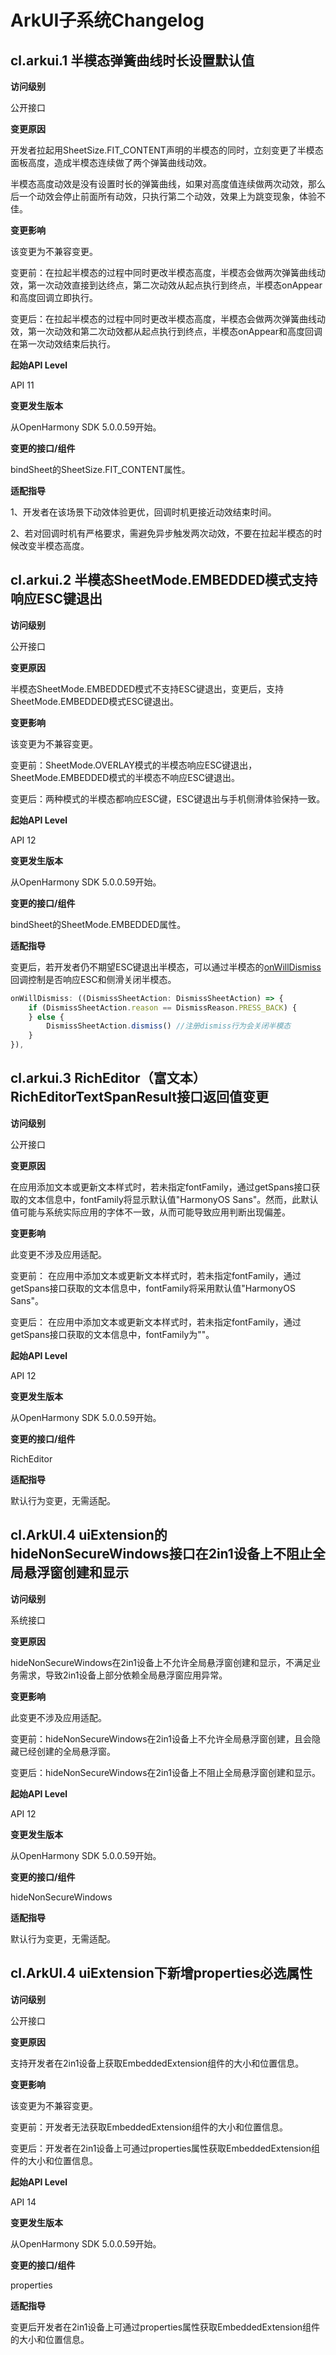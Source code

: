 # ArkUI子系统Changelog

## cl.arkui.1 半模态弹簧曲线时长设置默认值

**访问级别**

公开接口

**变更原因**

开发者拉起用SheetSize.FIT_CONTENT声明的半模态的同时，立刻变更了半模态面板高度，造成半模态连续做了两个弹簧曲线动效。

半模态高度动效是没有设置时长的弹簧曲线，如果对高度值连续做两次动效，那么后一个动效会停止前面所有动效，只执行第二个动效，效果上为跳变现象，体验不佳。

**变更影响**

该变更为不兼容变更。

变更前：在拉起半模态的过程中同时更改半模态高度，半模态会做两次弹簧曲线动效，第一次动效直接到达终点，第二次动效从起点执行到终点，半模态onAppear和高度回调立即执行。

变更后：在拉起半模态的过程中同时更改半模态高度，半模态会做两次弹簧曲线动效，第一次动效和第二次动效都从起点执行到终点，半模态onAppear和高度回调在第一次动效结束后执行。

**起始API Level**

API 11

**变更发生版本**

从OpenHarmony SDK 5.0.0.59开始。

**变更的接口/组件**

bindSheet的SheetSize.FIT_CONTENT属性。

**适配指导**

1、开发者在该场景下动效体验更优，回调时机更接近动效结束时间。

2、若对回调时机有严格要求，需避免异步触发两次动效，不要在拉起半模态的时候改变半模态高度。

## cl.arkui.2 半模态SheetMode.EMBEDDED模式支持响应ESC键退出

**访问级别**

公开接口

**变更原因**

半模态SheetMode.EMBEDDED模式不支持ESC键退出，变更后，支持SheetMode.EMBEDDED模式ESC键退出。

**变更影响**

该变更为不兼容变更。

变更前：SheetMode.OVERLAY模式的半模态响应ESC键退出，SheetMode.EMBEDDED模式的半模态不响应ESC键退出。

变更后：两种模式的半模态都响应ESC键，ESC键退出与手机侧滑体验保持一致。

**起始API Level**

API 12

**变更发生版本**

从OpenHarmony SDK 5.0.0.59开始。

**变更的接口/组件**

bindSheet的SheetMode.EMBEDDED属性。

**适配指导**

变更后，若开发者仍不期望ESC键退出半模态，可以通过半模态的[onWillDismiss](../../../application-dev/reference/apis-arkui/arkui-ts/ts-universal-attributes-sheet-transition.md#sheetoptions)回调控制是否响应ESC和侧滑关闭半模态。
```ts
onWillDismiss: ((DismissSheetAction: DismissSheetAction) => {
    if (DismissSheetAction.reason == DismissReason.PRESS_BACK) {
    } else {
        DismissSheetAction.dismiss() //注册dismiss行为会关闭半模态
    }
}),
```

## cl.arkui.3 RichEditor（富文本）RichEditorTextSpanResult接口返回值变更

**访问级别**

公开接口

**变更原因**

在应用添加文本或更新文本样式时，若未指定fontFamily，通过getSpans接口获取的文本信息中，fontFamily将显示默认值"HarmonyOS Sans"。然而，此默认值可能与系统实际应用的字体不一致，从而可能导致应用判断出现偏差。

**变更影响**

此变更不涉及应用适配。

变更前：
在应用中添加文本或更新文本样式时，若未指定fontFamily，通过getSpans接口获取的文本信息中，fontFamily将采用默认值"HarmonyOS Sans"。 

变更后：
在应用中添加文本或更新文本样式时，若未指定fontFamily，通过getSpans接口获取的文本信息中，fontFamily为""。

**起始API Level**

API 12

**变更发生版本**

从OpenHarmony SDK 5.0.0.59开始。

**变更的接口/组件**

RichEditor

**适配指导**

默认行为变更，无需适配。

## cl.ArkUI.4 uiExtension的hideNonSecureWindows接口在2in1设备上不阻止全局悬浮窗创建和显示

**访问级别**

系统接口

**变更原因**

hideNonSecureWindows在2in1设备上不允许全局悬浮窗创建和显示，不满足业务需求，导致2in1设备上部分依赖全局悬浮窗应用异常。

**变更影响**

此变更不涉及应用适配。


变更前：hideNonSecureWindows在2in1设备上不允许全局悬浮窗创建，且会隐藏已经创建的全局悬浮窗。


变更后：hideNonSecureWindows在2in1设备上不阻止全局悬浮窗创建和显示。


**起始API Level**

API 12

**变更发生版本**

从OpenHarmony SDK 5.0.0.59开始。

**变更的接口/组件**

hideNonSecureWindows

**适配指导**

默认行为变更，无需适配。

## cl.ArkUI.4 uiExtension下新增properties必选属性

**访问级别**

公开接口

**变更原因**

支持开发者在2in1设备上获取EmbeddedExtension组件的大小和位置信息。

**变更影响**

该变更为不兼容变更。

变更前：开发者无法获取EmbeddedExtension组件的大小和位置信息。

变更后：开发者在2in1设备上可通过properties属性获取EmbeddedExtension组件的大小和位置信息。


**起始API Level**

API 14

**变更发生版本**

从OpenHarmony SDK 5.0.0.59开始。

**变更的接口/组件**

properties

**适配指导**

变更后开发者在2in1设备上可通过properties属性获取EmbeddedExtension组件的大小和位置信息。
